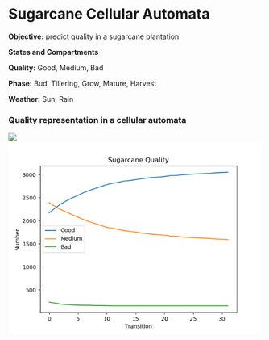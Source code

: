 # Sugarcane Cellular Automata

<b>Objective:</b> predict quality in a sugarcane plantation

<b>States and Compartments</b> 

<b>Quality:</b> Good, Medium, Bad

<b>Phase:</b> Bud, Tillering, Grow, Mature, Harvest

<b>Weather:</b> Sun, Rain


### Quality representation in a cellular automata

<img src="ac.gif">

<img src="myplot.png">
